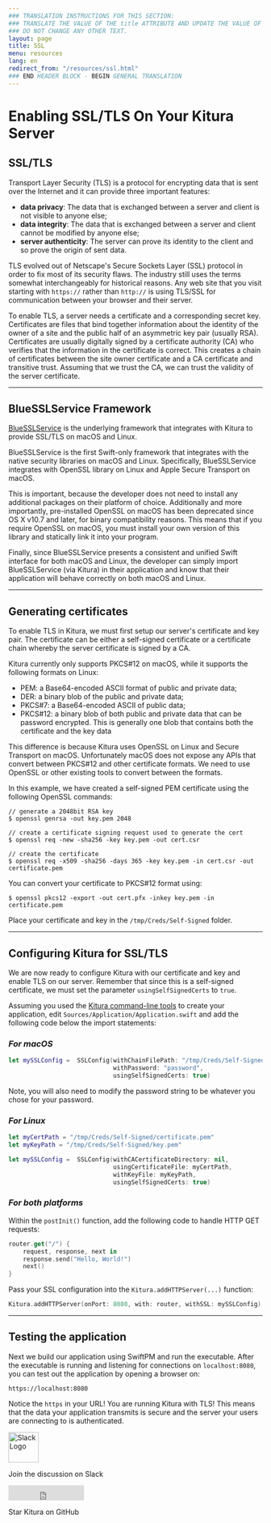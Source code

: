 ```yaml
---
### TRANSLATION INSTRUCTIONS FOR THIS SECTION:
### TRANSLATE THE VALUE OF THE title ATTRIBUTE AND UPDATE THE VALUE OF THE lang ATTRIBUTE.
### DO NOT CHANGE ANY OTHER TEXT.
layout: page
title: SSL
menu: resources
lang: en
redirect_from: "/resources/ssl.html"
### END HEADER BLOCK - BEGIN GENERAL TRANSLATION
---
```


[info]: ../../../assets/info-blue.png
[tip]: ../../../assets/lightbulb-yellow.png
[warning]: ../../../assets/warning-red.png

<div class="titleBlock">
	<h1>Enabling SSL/TLS On Your Kitura Server</h1>
</div>

## SSL/TLS
Transport Layer Security (TLS) is a protocol for encrypting data that is sent over the Internet and it can provide three important features:

- **data privacy**: The data that is exchanged between a server and client is not visible to anyone else;
- **data integrity**: The data that is exchanged between a server and client cannot be modified by anyone else;
- **server authenticity**: The server can prove its identity to the client and so prove the origin of sent data.

TLS evolved out of Netscape's Secure Sockets Layer (SSL) protocol in order to fix most of its security flaws. The industry still uses the terms somewhat interchangeably for historical reasons. Any web site that you visit starting with `https://` rather than `http://` is using TLS/SSL for communication between your browser and their server.

To enable TLS, a server needs a certificate and a corresponding secret key. Certificates are files that bind together information about the identity of the owner of a site and the public half of an asymmetric key pair (usually RSA). Certificates are usually digitally signed by a certificate authority (CA) who verifies that the information in the certificate is correct. This creates a chain of certificates between the site owner certificate and a CA certificate and transitive trust. Assuming that we trust the CA, we can trust the validity of the server certificate.

---

## BlueSSLService Framework

[BlueSSLService](https://github.com/IBM-Swift/BlueSSLService) is the underlying framework that integrates with Kitura to provide SSL/TLS on macOS and Linux.

BlueSSLService is the first Swift-only framework that integrates with the native security libraries on macOS and Linux. Specifically, BlueSSLService integrates with OpenSSL library on Linux and Apple Secure Transport on macOS.

This is important, because the developer does not need to install any additional packages on their platform of choice. Additionally and more importantly, pre-installed OpenSSL on macOS has been deprecated since OS X v10.7 and later, for binary compatibility reasons. This means that if you require OpenSSL on macOS, you must install your own version of this library and statically link it into your program.

Finally, since BlueSSLService presents a consistent and unified Swift interface for both macOS and Linux, the developer can simply import BlueSSLService (via Kitura) in their application and know that their application will behave correctly on both macOS and Linux.

---

## Generating certificates

To enable TLS in Kitura, we must first setup our server's certificate and key pair. The certificate can be either a self-signed certificate or a certificate chain whereby the server certificate is signed by a CA.

Kitura currently only supports PKCS#12 on macOS, while it supports the following formats on Linux:

- PEM: a Base64-encoded ASCII format of public and private data;
- DER: a binary blob of the public and private data;
- PKCS#7: a Base64-encoded ASCII of public data;
- PKCS#12: a binary blob of both public and private data that can be password encrypted. This is generally one blob that contains both the certificate and the key data

This difference is because Kitura uses OpenSSL on Linux and Secure Transport on macOS. Unfortunately macOS does not expose any APIs that convert between PKCS#12 and other certificate formats. We need to use OpenSSL or other existing tools to convert between the formats.


In this example, we have created a self-signed PEM certificate using the following OpenSSL commands:

```
// generate a 2048bit RSA key
$ openssl genrsa -out key.pem 2048

// create a certificate signing request used to generate the cert
$ openssl req -new -sha256 -key key.pem -out cert.csr

// create the certificate
$ openssl req -x509 -sha256 -days 365 -key key.pem -in cert.csr -out certificate.pem
```

You can convert your certificate to PKCS#12 format using:

```
$ openssl pkcs12 -export -out cert.pfx -inkey key.pem -in certificate.pem
```

Place your certificate and key in the  `/tmp/Creds/Self-Signed` folder.

---

## Configuring Kitura for SSL/TLS

We are now ready to configure Kitura with our certificate and key and enable TLS on our server. Remember that since this is a self-signed certificate, we must set the parameter `usingSelfSignedCerts` to `true`.

Assuming you used the [Kitura command-line tools](http://www.kitura.io/en/starter/gettingstarted.html) to create your application, edit `Sources/Application/Application.swift` and add the following code below the import statements:

### *For macOS*

```swift
let mySSLConfig =  SSLConfig(withChainFilePath: "/tmp/Creds/Self-Signed/cert.pfx",
                             withPassword: "password",
                             usingSelfSignedCerts: true)
```

Note, you will also need to modify the password string to be whatever you chose for your password.

### *For Linux*

```swift
let myCertPath = "/tmp/Creds/Self-Signed/certificate.pem"
let myKeyPath = "/tmp/Creds/Self-Signed/key.pem"

let mySSLConfig =  SSLConfig(withCACertificateDirectory: nil,
                             usingCertificateFile: myCertPath,
                             withKeyFile: myKeyPath,
                             usingSelfSignedCerts: true)
```

### *For both platforms*

Within the `postInit()` function, add the following code to handle HTTP GET requests:

```swift
router.get("/") {
    request, response, next in
    response.send("Hello, World!")
    next()
}
```

Pass your SSL configuration into the `Kitura.addHTTPServer(...)` function:

```swift
Kitura.addHTTPServer(onPort: 8080, with: router, withSSL: mySSLConfig)
```

---

## Testing the application


Next we build our application using SwiftPM and run the executable. After the executable is running and listening for connections on `localhost:8080`, you can test out the application by opening a browser on:

```
https://localhost:8080
```

Notice the `https` in your URL!  You are running Kitura with TLS! This means that the data your application transmits is secure and the server your users are connecting to is authenticated.

<section class="social-section">
	<div class="social-link">
		<a rel="nofollow" href="http://swift-at-ibm-slack.mybluemix.net">
		<img src="https://developer.ibm.com/swift/wp-content/uploads/sites/69/2018/01/slack-150x150.png" alt="Slack Logo" width="60" height="60" class="social-image"/></a>
		<p class="social-header">Join the discussion on Slack</p>
	</div>
	<div  class="social-link">
		<iframe class="social-image" src="https://ghbtns.com/github-btn.html?user=IBM-Swift&amp;repo=Kitura&amp;type=star&amp;count=true&amp;size=large" frameborder="0" scrolling="0" width="150px" height="30px"></iframe>
		<p class="social-header">Star Kitura on GitHub</p>
	</div>
</section>
